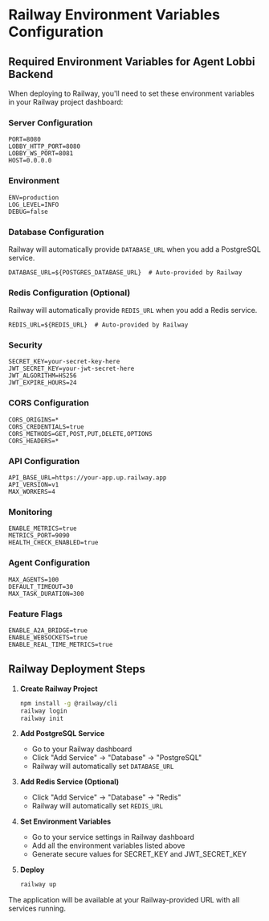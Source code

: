 # Railway Environment Variables Configuration

## Required Environment Variables for Agent Lobbi Backend

When deploying to Railway, you'll need to set these environment variables in your Railway project dashboard:

### Server Configuration
```
PORT=8080
LOBBY_HTTP_PORT=8080
LOBBY_WS_PORT=8081
HOST=0.0.0.0
```

### Environment
```
ENV=production
LOG_LEVEL=INFO
DEBUG=false
```

### Database Configuration
Railway will automatically provide `DATABASE_URL` when you add a PostgreSQL service.
```
DATABASE_URL=${POSTGRES_DATABASE_URL}  # Auto-provided by Railway
```

### Redis Configuration (Optional)
Railway will automatically provide `REDIS_URL` when you add a Redis service.
```
REDIS_URL=${REDIS_URL}  # Auto-provided by Railway
```

### Security
```
SECRET_KEY=your-secret-key-here
JWT_SECRET_KEY=your-jwt-secret-here
JWT_ALGORITHM=HS256
JWT_EXPIRE_HOURS=24
```

### CORS Configuration
```
CORS_ORIGINS=*
CORS_CREDENTIALS=true
CORS_METHODS=GET,POST,PUT,DELETE,OPTIONS
CORS_HEADERS=*
```

### API Configuration
```
API_BASE_URL=https://your-app.up.railway.app
API_VERSION=v1
MAX_WORKERS=4
```

### Monitoring
```
ENABLE_METRICS=true
METRICS_PORT=9090
HEALTH_CHECK_ENABLED=true
```

### Agent Configuration
```
MAX_AGENTS=100
DEFAULT_TIMEOUT=30
MAX_TASK_DURATION=300
```

### Feature Flags
```
ENABLE_A2A_BRIDGE=true
ENABLE_WEBSOCKETS=true
ENABLE_REAL_TIME_METRICS=true
```

## Railway Deployment Steps

1. **Create Railway Project**
   ```bash
   npm install -g @railway/cli
   railway login
   railway init
   ```

2. **Add PostgreSQL Service**
   - Go to your Railway dashboard
   - Click "Add Service" → "Database" → "PostgreSQL"
   - Railway will automatically set `DATABASE_URL`

3. **Add Redis Service (Optional)**
   - Click "Add Service" → "Database" → "Redis"
   - Railway will automatically set `REDIS_URL`

4. **Set Environment Variables**
   - Go to your service settings in Railway dashboard
   - Add all the environment variables listed above
   - Generate secure values for SECRET_KEY and JWT_SECRET_KEY

5. **Deploy**
   ```bash
   railway up
   ```

The application will be available at your Railway-provided URL with all services running. 